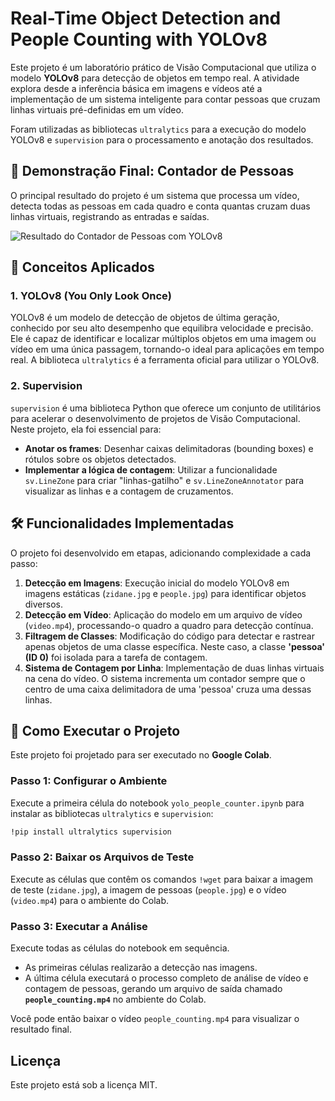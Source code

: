 # Real-Time Object Detection and People Counting with YOLOv8

Este projeto é um laboratório prático de Visão Computacional que utiliza o modelo **YOLOv8** para detecção de objetos em tempo real. A atividade explora desde a inferência básica em imagens e vídeos até a implementação de um sistema inteligente para contar pessoas que cruzam linhas virtuais pré-definidas em um vídeo.

Foram utilizadas as bibliotecas `ultralytics` para a execução do modelo YOLOv8 e `supervision` para o processamento e anotação dos resultados.

## 🎥 Demonstração Final: Contador de Pessoas

O principal resultado do projeto é um sistema que processa um vídeo, detecta todas as pessoas em cada quadro e conta quantas cruzam duas linhas virtuais, registrando as entradas e saídas.

![Resultado do Contador de Pessoas com YOLOv8](https://i.imgur.com/gKj3O5H.gif)

## 🧠 Conceitos Aplicados

### 1. YOLOv8 (You Only Look Once)
YOLOv8 é um modelo de detecção de objetos de última geração, conhecido por seu alto desempenho que equilibra velocidade e precisão. Ele é capaz de identificar e localizar múltiplos objetos em uma imagem ou vídeo em uma única passagem, tornando-o ideal para aplicações em tempo real. A biblioteca `ultralytics` é a ferramenta oficial para utilizar o YOLOv8.

### 2. Supervision
`supervision` é uma biblioteca Python que oferece um conjunto de utilitários para acelerar o desenvolvimento de projetos de Visão Computacional. Neste projeto, ela foi essencial para:
-   **Anotar os frames**: Desenhar caixas delimitadoras (bounding boxes) e rótulos sobre os objetos detectados.
-   **Implementar a lógica de contagem**: Utilizar a funcionalidade `sv.LineZone` para criar "linhas-gatilho" e `sv.LineZoneAnnotator` para visualizar as linhas e a contagem de cruzamentos.

## 🛠️ Funcionalidades Implementadas

O projeto foi desenvolvido em etapas, adicionando complexidade a cada passo:

1.  **Detecção em Imagens**: Execução inicial do modelo YOLOv8 em imagens estáticas (`zidane.jpg` e `people.jpg`) para identificar objetos diversos.
2.  **Detecção em Vídeo**: Aplicação do modelo em um arquivo de vídeo (`video.mp4`), processando-o quadro a quadro para detecção contínua.
3.  **Filtragem de Classes**: Modificação do código para detectar e rastrear apenas objetos de uma classe específica. Neste caso, a classe **'pessoa' (ID 0)** foi isolada para a tarefa de contagem.
4.  **Sistema de Contagem por Linha**: Implementação de duas linhas virtuais na cena do vídeo. O sistema incrementa um contador sempre que o centro de uma caixa delimitadora de uma 'pessoa' cruza uma dessas linhas.

## 🚀 Como Executar o Projeto

Este projeto foi projetado para ser executado no **Google Colab**.

### Passo 1: Configurar o Ambiente
Execute a primeira célula do notebook `yolo_people_counter.ipynb` para instalar as bibliotecas `ultralytics` e `supervision`:
```bash
!pip install ultralytics supervision
```

### Passo 2: Baixar os Arquivos de Teste
Execute as células que contêm os comandos `!wget` para baixar a imagem de teste (`zidane.jpg`), a imagem de pessoas (`people.jpg`) e o vídeo (`video.mp4`) para o ambiente do Colab.

### Passo 3: Executar a Análise
Execute todas as células do notebook em sequência.
-   As primeiras células realizarão a detecção nas imagens.
-   A última célula executará o processo completo de análise de vídeo e contagem de pessoas, gerando um arquivo de saída chamado **`people_counting.mp4`** no ambiente do Colab.

Você pode então baixar o vídeo `people_counting.mp4` para visualizar o resultado final.

## Licença

Este projeto está sob a licença MIT.
